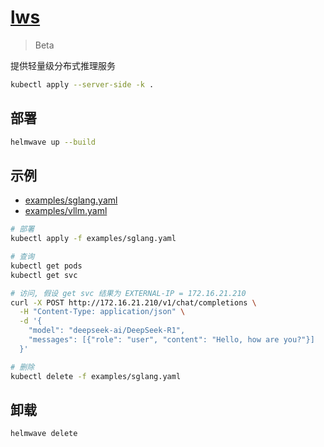 # [lws](https://github.com/kubernetes-sigs/lws) 

> Beta

提供轻量级分布式推理服务

```bash
kubectl apply --server-side -k .
```

## 部署

```bash
helmwave up --build
```

## 示例

* [examples/sglang.yaml](examples/sglang.yaml)
* [examples/vllm.yaml](examples/vllm.yaml)

```bash
# 部署
kubectl apply -f examples/sglang.yaml

# 查询
kubectl get pods 
kubectl get svc 

# 访问, 假设 get svc 结果为 EXTERNAL-IP = 172.16.21.210
curl -X POST http://172.16.21.210/v1/chat/completions \
  -H "Content-Type: application/json" \
  -d '{
    "model": "deepseek-ai/DeepSeek-R1",
    "messages": [{"role": "user", "content": "Hello, how are you?"}]
  }'

# 删除
kubectl delete -f examples/sglang.yaml
```

## 卸载

```bash
helmwave delete
```